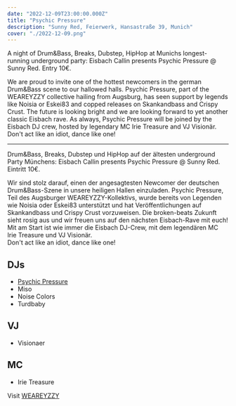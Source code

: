 ```yaml
---
date: "2022-12-09T23:00:00.000Z"
title: "Psychic Pressure"
description: "Sunny Red, Feierwerk, Hansastraße 39, Munich"
cover: "./2022-12-09.png"
---
```


A night of Drum&Bass, Breaks, Dubstep, HipHop at Munichs longest-running underground party: Eisbach Callin presents Psychic Pressure @ Sunny Red. Entry 10€.

We are proud to invite one of the hottest newcomers in the german Drum&Bass scene to our hallowed halls. Psychic Pressure, part of the WEAREYZZY collective hailing from Augsburg, has seen support by legends like Noisia or Eskei83 and copped releases on Skankandbass and Crispy Crust. The future is looking bright and we are looking forward to yet another classic Eisbach rave.
As always, Psychic Pressure will be joined by the Eisbach DJ crew, hosted by legendary MC Irie Treasure and VJ Visionär.  
Don't act like an idiot, dance like one!

---

Drum&Bass, Breaks, Dubstep und HipHop auf der ältesten underground Party Münchens: Eisbach Callin presents Psychic Pressure @ Sunny Red. Eintritt 10€.

Wir sind stolz darauf, einen der angesagtesten Newcomer der deutschen Drum&Bass-Szene in unsere heiligen Hallen einzuladen. Psychic Pressure, Teil des Augsburger WEAREYZZY-Kollektivs, wurde bereits von Legenden wie Noisia oder Eskei83 unterstützt und hat Veröffentlichungen auf Skankandbass und Crispy Crust vorzuweisen. Die broken-beats Zukunft sieht rosig aus und wir freuen uns auf den nächsten Eisbach-Rave mit euch!
Mit am Start ist wie immer die Eisbach DJ-Crew, mit dem legendären MC Irie Treasure und VJ Visionär.  
Don't act like an idiot, dance like one!

## DJs

- [Psychic Pressure](https://soundcloud.com/psychic-pressure)
- Miso
- Noise Colors
- Turdbaby

## VJ

- Visionaer

## MC

- Irie Treasure

Visit [WEAREYZZY](https://www.weareyzzy.com/)
